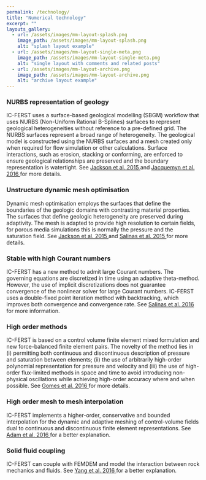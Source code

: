 ```yaml
---
permalink: /technology/
title: "Numerical technology"
excerpt: ""
layouts_gallery:
  - url: /assets/images/mm-layout-splash.png
    image_path: /assets/images/mm-layout-splash.png
    alt: "splash layout example"
  - url: /assets/images/mm-layout-single-meta.png
    image_path: /assets/images/mm-layout-single-meta.png
    alt: "single layout with comments and related posts"
  - url: /assets/images/mm-layout-archive.png
    image_path: /assets/images/mm-layout-archive.png
    alt: "archive layout example"
---
```


### NURBS representation of geology

IC-FERST uses a surface-based geological modelling (SBGM) workflow that uses NURBS (Non-Uniform Rational B-Splines) surfaces to represent geological heterogeneities without reference to a pre-defined grid. The NURBS surfaces represent a broad range of heterogeneity. The geological model is constructed using the NURBS surfaces and a mesh created only when required for flow simulation or other calculations. Surface interactions, such as erosion, stacking or conforming, are enforced to ensure geological relationships are preserved and the boundary representation is watertight. See  <a href="https://www.onepetro.org/journal-paper/SPE-163633-PA">
          Jackson et al. 2015
       </a> and <a href="http://www.earthdoc.eage.org/publication/publicationdetails/?publication=86330">
           Jacquemyn et al. 2016
      </a> for more details.

### Unstructure dynamic mesh optimisation

Dynamic mesh optimisation employs the surfaces that define the boundaries of the geologic
domains with contrasting material properties. The surfaces that define geologic heterogeneity are preserved during adaptivity. The mesh is adapted to provide high resolution to certain fields, for porous media simulations this is normally the pressure and the saturation field.  See <a href="https://www.onepetro.org/journal-paper/SPE-163633-PA">
          Jackson et al. 2015
       </a> and <a href="https://www.onepetro.org/conference-paper/SPE-173279-MS">
          Salinas et al. 2015
       </a> for more details.

### Stable with high Courant numbers

IC-FERST has a new method to admit large Courant numbers. The governing equations are discretized in time using an adaptive theta-method. However, the use of
implicit discretizations does not guarantee convergence of the nonlinear solver for large Courant numbers.
IC-FERST uses a double-fixed point iteration method with backtracking, which improves both
convergence and convergence rate. See <a href="http://onlinelibrary.wiley.com/doi/10.1002/fld.4357/full">
           Salinas et al. 2016
      </a> for more information.

### High order methods

IC-FERST is based on a
control volume finite element mixed formulation and new force-balanced finite element pairs. The novelty
of the method lies in (i) permitting both continuous and discontinuous description of pressure and saturation
between elements; (ii) the use of arbitrarily high-order polynomial representation for pressure and velocity
and (iii) the use of high-order flux-limited methods in space and time to avoid introducing non-physical
oscillations while achieving high-order accuracy where and when possible. 
See <a href="http://onlinelibrary.wiley.com/doi/10.1002/fld.4275/abstract">
           Gomes et al. 2016
      </a> for more details.

### High order mesh to mesh interpolation
IC-FERST implements a higher-order, conservative and bounded interpolation for the dynamic and
adaptive meshing of control-volume fields dual to continuous and discontinuous finite
element representations. See <a href="http://www.sciencedirect.com/science/article/pii/S0021999116302030">
           Adam et al. 2016
      </a> for a better explanation.

### Solid fluid coupling
IC-FERST can couple with FEMDEM and model the interaction between rock mechanics and fluids. See <a href="http://www.sciencedirect.com/science/article/pii/S0021999116301802">
           Yang et al. 2016
      </a> for a better explanation.



